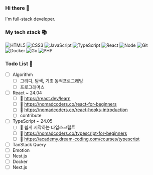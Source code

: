 ### Hi there 👋
I'm full-stack developer.
<!--
**suhyeoonn/suhyeoonn** is a ✨ _special_ ✨ repository because its `README.md` (this file) appears on your GitHub profile.

Here are some ideas to get you started:

- 🔭 I’m currently working on ...
- 🌱 I’m currently learning ...
- 👯 I’m looking to collaborate on ...
- 🤔 I’m looking for help with ...
- 💬 Ask me about ...
- 📫 How to reach me: ...
- 😄 Pronouns: ...
- ⚡ Fun fact: ...
-->

### My tech stack 📚

![HTML5](https://img.shields.io/badge/-HTML5-F05032?style=for-the-badge&logo=html5&logoColor=ffffff)
![CSS3](https://img.shields.io/badge/-CSS3-007ACC?style=for-the-badge&logo=css3)
![JavaScript](https://img.shields.io/badge/-JavaScript-%23F7DF1C?style=for-the-badge&logo=javascript&logoColor=000000&labelColor=%23F7DF1C&color=%23FFCE5A)
![TypeScript](https://img.shields.io/badge/-TypeScript-007ACC?style=for-the-badge&logo=typescript&logoColor=white)
![React](https://img.shields.io/badge/-React-222222?style=for-the-badge&logo=react)
![Node](https://img.shields.io/badge/-Nodejs-43853d?style=for-the-badge&logo=Node.js&logoColor=white)
![Git](https://img.shields.io/badge/-Git-F05032?style=for-the-badge&logo=git&logoColor=ffffff)
![Docker](https://img.shields.io/badge/-Docker-46a2f1?style=for-the-badge&logo=docker&logoColor=ffffff)
![Go](https://img.shields.io/badge/Go-00ADD8?style=for-the-badge&logo=go&logoColor=white)
![PHP](https://img.shields.io/badge/PHP-777BB4?style=for-the-badge&logo=php&logoColor=white)

### Todo List 🌱
  - [ ] Algorithm
    - [ ] 그리디, 탐색, 기초 동적프로그래밍
    - [ ] 프로그래머스
  - [ ] React ~ 24.04
    - [ ] 📃 https://react.dev/learn
    - [ ] 🎥 https://nomadcoders.co/react-for-beginners
    - [ ] 🎥 https://nomadcoders.co/react-hooks-introduction
    - [ ] contribute
  - [ ] TypeScript ~ 24.05
    - [ ] 📕 쉽게 시작하는 타입스크립트
    - [ ] 🎥 https://nomadcoders.co/typescript-for-beginners
    - [ ] 🎥 https://academy.dream-coding.com/courses/typescript
  - [ ] TanStack Query
  - [ ] Emotion
  - [ ] Nest.js
  - [ ] Docker
  - [ ] Next.js

